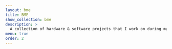 ```yaml
---
layout: bme
title: BME
show_collection: bme
description: >
  A collection of hardware & software projects that I work on during my graduation.
menu: true
order: 2
---
```

